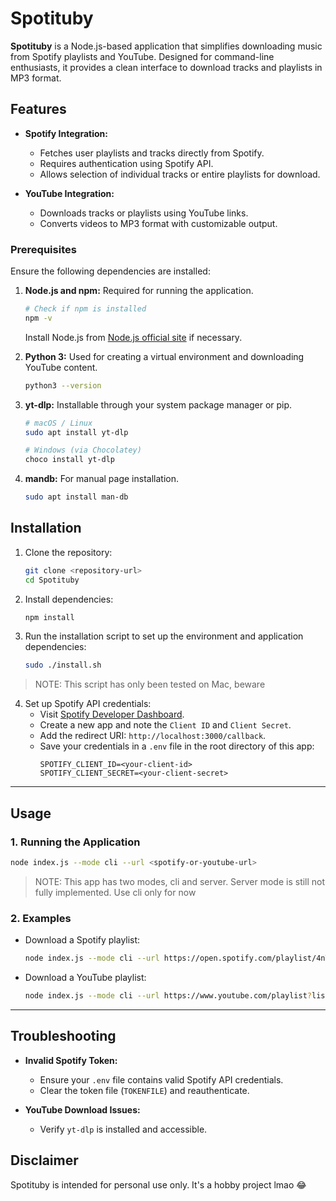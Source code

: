 # Spotituby

**Spotituby** is a Node.js-based application that simplifies downloading music from Spotify playlists and YouTube. Designed for command-line enthusiasts, it provides a clean interface to download tracks and playlists in MP3 format.

## Features

- **Spotify Integration:**
  - Fetches user playlists and tracks directly from Spotify.
  - Requires authentication using Spotify API.
  - Allows selection of individual tracks or entire playlists for download.

- **YouTube Integration:**
  - Downloads tracks or playlists using YouTube links.
  - Converts videos to MP3 format with customizable output.

### Prerequisites

Ensure the following dependencies are installed:

1. **Node.js and npm:** Required for running the application.
   ```bash
   # Check if npm is installed
   npm -v
   ```
   Install Node.js from [Node.js official site](https://nodejs.org) if necessary.

2. **Python 3:** Used for creating a virtual environment and downloading YouTube content.
   ```bash
   python3 --version
   ```

3. **yt-dlp:** Installable through your system package manager or pip.
   ```bash
   # macOS / Linux
   sudo apt install yt-dlp

   # Windows (via Chocolatey)
   choco install yt-dlp
   ```

4. **mandb:** For manual page installation.
   ```bash
   sudo apt install man-db
   ```

  ## Installation

1. Clone the repository:
   ```bash
   git clone <repository-url>
   cd Spotituby
   ```

2. Install dependencies:
   ```bash
   npm install
   ```

3. Run the installation script to set up the environment and application dependencies:
   ```bash
   sudo ./install.sh
   ```

> NOTE: This script has only been tested on Mac, beware

4. Set up Spotify API credentials:
   - Visit [Spotify Developer Dashboard](https://developer.spotify.com/dashboard/applications).
   - Create a new app and note the `Client ID` and `Client Secret`.
   - Add the redirect URI: `http://localhost:3000/callback`.
   - Save your credentials in a `.env` file in the root directory of this app:
     ```env
     SPOTIFY_CLIENT_ID=<your-client-id>
     SPOTIFY_CLIENT_SECRET=<your-client-secret>
     ```
---

## Usage

### 1. Running the Application

```bash
node index.js --mode cli --url <spotify-or-youtube-url>
```

> NOTE: This app has two modes, cli and server. Server mode is still not fully implemented. Use cli only for now

### 2. Examples

- Download a Spotify playlist:
  ```bash
  node index.js --mode cli --url https://open.spotify.com/playlist/4nT7b2XU4sVWp8Rt7A6WqI
  ```

- Download a YouTube playlist:
  ```bash
  node index.js --mode cli --url https://www.youtube.com/playlist?list=PLv9ZK9k7ZDjW5mDlMQm4eMjR4kxY9e8Ji
  ```

---

## Troubleshooting

- **Invalid Spotify Token:**
  - Ensure your `.env` file contains valid Spotify API credentials.
  - Clear the token file (`TOKENFILE`) and reauthenticate.

- **YouTube Download Issues:**
  - Verify `yt-dlp` is installed and accessible.


## Disclaimer

Spotituby is intended for personal use only. It's a hobby project lmao 😂